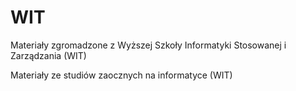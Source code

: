 # WIT
Materiały zgromadzone z Wyższej Szkoły Informatyki Stosowanej i Zarządzania (WIT)

Materiały ze studiów zaocznych na informatyce (WIT)
